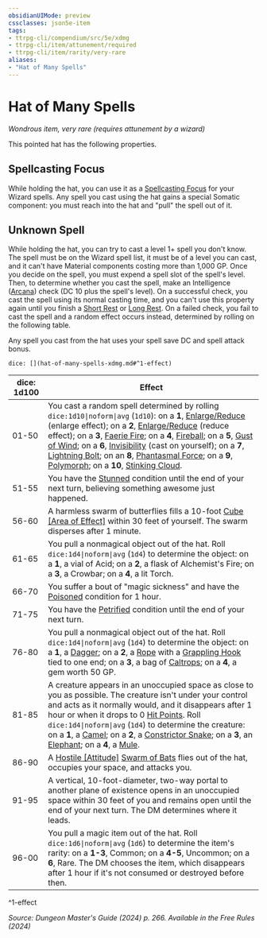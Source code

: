 ```yaml
---
obsidianUIMode: preview
cssclasses: json5e-item
tags:
- ttrpg-cli/compendium/src/5e/xdmg
- ttrpg-cli/item/attunement/required
- ttrpg-cli/item/rarity/very-rare
aliases: 
- "Hat of Many Spells"
---
```

# Hat of Many Spells
*Wondrous item, very rare (requires attunement by a wizard)*  



This pointed hat has the following properties.

## Spellcasting Focus

While holding the hat, you can use it as a [Spellcasting Focus](3-Compendium/rules/variant-rules/spellcasting-focus-xphb.md) for your Wizard spells. Any spell you cast using the hat gains a special Somatic component: you must reach into the hat and "pull" the spell out of it.

## Unknown Spell

While holding the hat, you can try to cast a level 1+ spell you don't know. The spell must be on the Wizard spell list, it must be of a level you can cast, and it can't have Material components costing more than 1,000 GP. Once you decide on the spell, you must expend a spell slot of the spell's level. Then, to determine whether you cast the spell, make an Intelligence ([Arcana](3-Compendium/rules/skills.md#Arcana)) check (DC 10 plus the spell's level). On a successful check, you cast the spell using its normal casting time, and you can't use this property again until you finish a [Short Rest](3-Compendium/rules/variant-rules/short-rest-xphb.md) or [Long Rest](3-Compendium/rules/variant-rules/long-rest-xphb.md). On a failed check, you fail to cast the spell and a random effect occurs instead, determined by rolling on the following table.

Any spell you cast from the hat uses your spell save DC and spell attack bonus.

`dice: [](hat-of-many-spells-xdmg.md#^1-effect)`

| dice: 1d100 | Effect |
|-------------|--------|
| 01-50 | You cast a random spell determined by rolling `dice:1d10\|noform\|avg` (`1d10`): on a **1**, [Enlarge/Reduce](3-Compendium/spells/enlarge-reduce-xphb.md) (enlarge effect); on a **2**, [Enlarge/Reduce](3-Compendium/spells/enlarge-reduce-xphb.md) (reduce effect); on a **3**, [Faerie Fire](3-Compendium/spells/faerie-fire-xphb.md); on a **4**, [Fireball](3-Compendium/spells/fireball-xphb.md); on a **5**, [Gust of Wind](3-Compendium/spells/gust-of-wind-xphb.md); on a **6**, [Invisibility](3-Compendium/spells/invisibility-xphb.md) (cast on yourself); on a **7**, [Lightning Bolt](3-Compendium/spells/lightning-bolt-xphb.md); on an **8**, [Phantasmal Force](3-Compendium/spells/phantasmal-force-xphb.md); on a **9**, [Polymorph](3-Compendium/spells/polymorph-xphb.md); on a **10**, [Stinking Cloud](3-Compendium/spells/stinking-cloud-xphb.md). |
| 51-55 | You have the [Stunned](3-Compendium/rules/conditions.md#Stunned) condition until the end of your next turn, believing something awesome just happened. |
| 56-60 | A harmless swarm of butterflies fills a 10-foot [Cube [Area of Effect]](3-Compendium/rules/variant-rules/cube-area-of-effect-xphb.md) within 30 feet of yourself. The swarm disperses after 1 minute. |
| 61-65 | You pull a nonmagical object out of the hat. Roll `dice:1d4\|noform\|avg` (`1d4`) to determine the object: on a **1**, a vial of Acid; on a **2**, a flask of Alchemist's Fire; on a **3**, a Crowbar; on a **4**, a lit Torch. |
| 66-70 | You suffer a bout of "magic sickness" and have the [Poisoned](3-Compendium/rules/conditions.md#Poisoned) condition for 1 hour. |
| 71-75 | You have the [Petrified](3-Compendium/rules/conditions.md#Petrified) condition until the end of your next turn. |
| 76-80 | You pull a nonmagical object out of the hat. Roll `dice:1d4\|noform\|avg` (`1d4`) to determine the object: on a **1**, a [Dagger](3-Compendium/items/dagger-xphb.md); on a **2**, a [Rope](3-Compendium/items/rope-xphb.md) with a [Grappling Hook](3-Compendium/items/grappling-hook-xphb.md) tied to one end; on a **3**, a bag of [Caltrops](3-Compendium/items/caltrops-xphb.md); on a **4**, a gem worth 50 GP. |
| 81-85 | A creature appears in an unoccupied space as close to you as possible. The creature isn't under your control and acts as it normally would, and it disappears after 1 hour or when it drops to 0 [Hit Points](3-Compendium/rules/variant-rules/hit-points-xphb.md). Roll `dice:1d4\|noform\|avg` (`1d4`) to determine the creature: on a **1**, a [Camel](3-Compendium/bestiary/beast/camel-xmm.md); on a **2**, a [Constrictor Snake](3-Compendium/bestiary/beast/constrictor-snake-xmm.md); on a **3**, an [Elephant](3-Compendium/bestiary/beast/elephant-xmm.md); on a **4**, a [Mule](3-Compendium/bestiary/beast/mule-xmm.md). |
| 86-90 | A [Hostile [Attitude]](3-Compendium/rules/variant-rules/hostile-attitude-xphb.md) [Swarm of Bats](3-Compendium/bestiary/beast/swarm-of-bats-xmm.md) flies out of the hat, occupies your space, and attacks you. |
| 91-95 | A vertical, 10-foot-diameter, two-way portal to another plane of existence opens in an unoccupied space within 30 feet of you and remains open until the end of your next turn. The DM determines where it leads. |
| 96-00 | You pull a magic item out of the hat. Roll `dice:1d6\|noform\|avg` (`1d6`) to determine the item's rarity: on a **1-3**, Common; on a **4-5**, Uncommon; on a **6**, Rare. The DM chooses the item, which disappears after 1 hour if it's not consumed or destroyed before then. |
^1-effect

*Source: Dungeon Master's Guide (2024) p. 266. Available in the Free Rules (2024)*